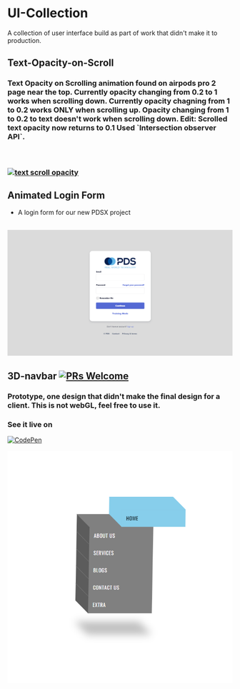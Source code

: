 # UI-Collection
A collection of user interface build as part of work that didn't make it to production.

## Text-Opacity-on-Scroll
<h3> Text Opacity on Scrolling animation found on airpods pro 2 page near the top.
Currently opacity changing from 0.2 to 1 works when scrolling down.
Currently opacity chagning from 1 to 0.2 works ONLY when scrolling up.
Opacity changing from 1 to 0.2 to text doesn't work when scrolling down.
Edit: Scrolled text opacity now returns to 0.1
Used `Intersection observer API`.<h3/>
<br>

<a href="/gif/text-scroll-opacity-GdXijv" title="text scroll opacity"><img src="https://i.makeagif.com/media/10-17-2022/GdXijv.gif" alt="text scroll opacity" width="1000" height="350"></a><div style="font-size:11px;"><a href="/" title="make a gif"></a></div>

## Animated Login Form
- A login form for our new PDSX project
<br><br>
<img src="Capture.PNG">

## 3D-navbar [![PRs Welcome](https://img.shields.io/badge/PRs-welcome-brightgreen.svg?style=flat-square)](http://makeapullrequest.com)
### Prototype, one design that didn't make the final design for a client. This is not webGL, feel free to use it.
### See it live on <br>
<a target="_blank" href="https://codepen.io/Oudom-Munint/pen/abjdMBJ">![CodePen](https://img.shields.io/badge/Codepen-000000?style=for-the-badge&logo=codepen&logoColor=white)</a>
<br> <br>
<img src="pic.png">
